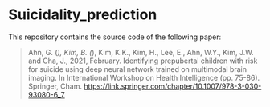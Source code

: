 # Suicidality_prediction
This repository contains the source code of the following paper: 
> Ahn, G. (*), Kim, B. (*), Kim, K.K., Kim, H., Lee, E., Ahn, W.Y., Kim, J.W. and Cha, J., 2021, February. Identifying prepubertal children with risk for suicide using deep neural network trained on multimodal brain imaging. In International Workshop on Health Intelligence (pp. 75-86). Springer, Cham. https://link.springer.com/chapter/10.1007/978-3-030-93080-6_7
